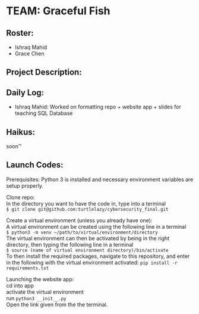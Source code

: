# TEAM: Graceful Fish

## Roster: 
* Ishraq Mahid
* Grace Chen

## Project Description:

## Daily Log:
* Ishraq Mahid: Worked on formatting repo + website app + slides for teaching SQL Database

## Haikus:
soon™

## Launch Codes:
Prerequisites:
    Python 3 is installed and necessary environment variables are setup properly.

Clone repo:
    <br>
    In the directory you want to have the code in, type into a terminal
    <br>
    ```
    $ git clone git@github.com:turtlelazy/cybersecurity_final.git
    ```
    
Create a virtual environment (unless you already have one):
    <br>
    A virtual environment can be created using the following line in a terminal 
    <br>
    ```
    $ python3 -m venv ~/path/to/virtual/environment/directory
    ```
    <br>
    The virtual environment can then be activated by being in the right directory, then typing the following line in a terminal
    <br>
    ```
    $ source (name of virtual environment directory)/bin/activate
    ```
    <br>
    To then install the required packages, navigate to this repository, and enter in the following with the virtual environment activated:
    ```
    pip install -r requirements.txt
    ```
    
Launching the website app:
    <br>
    cd into app
    <br>
    activate the virtual environment
    <br>
    run ```python3 __init__.py``` 
    <br>
    Open the link given from the the terminal.
